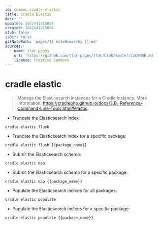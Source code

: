 ```yaml
---
id: common.cradle-elastic
title: Cradle Elastic
desc: ''
updated: 1642441815004
created: 1642441815004
stub: false
isDir: false
gitNotePath: 'pages/{{ noteHiearchy }}.md'
sources:
  - name: tldr-pages
    url: 'https://github.com/tldr-pages/tldr/blob/master/LICENSE.md'
    license: Creative Commons
---
```

# cradle elastic

> Manage the Elasticsearch instances for a Cradle instance.
> More information: <https://cradlephp.github.io/docs/3.B.-Reference-Command-Line-Tools.html#elastic>.

- Truncate the Elasticsearch index:

`cradle elastic flush`

- Truncate the Elasticsearch index for a specific package:

`cradle elastic flush {{package_name}}`

- Submit the Elasticsearch schema:

`cradle elastic map`

- Submit the Elasticsearch schema for a specific package:

`cradle elastic map {{package_name}}`

- Populate the Elasticsearch indices for all packages:

`cradle elastic populate`

- Populate the Elasticsearch indices for a specific package:

`cradle elastic populate {{package_name}}`

